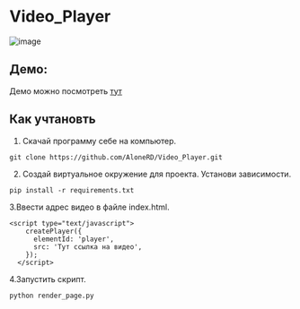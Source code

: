 # Video_Player
![image](https://user-images.githubusercontent.com/39197265/186574789-0b9dbd75-5b49-4c44-8a05-6e7e7dc7dda6.png)
## Демо:
 Демо можно посмотреть [тут](https://alonerd.github.io/Video_Player/)
## Как учтановть
1. Скачай программу себе на компьютер.
```
git clone https://github.com/AloneRD/Video_Player.git
```
2. Создай виртуальное окружение для проекта. Установи зависимости.
```
pip install -r requirements.txt
```
3.Ввести адрес видео в файле index.html.
```
<script type="text/javascript">
    createPlayer({
      elementId: 'player',
      src: 'Тут ссылка на видео',
    });
  </script>
```
4.Запустить скрипт.
```
python render_page.py
```
